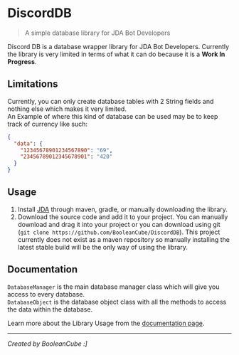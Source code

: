 # DiscordDB
> A simple database library for JDA Bot Developers

Discord DB is a database wrapper library for JDA Bot Developers. Currently the library is very limited in terms of what it can do because it is a **Work In Progress**.

## Limitations
Currently, you can only create database tables with 2 String fields and nothing else which makes it very limited. <br>
An Example of where this kind of database can be used may be to keep track of currency like such:
```json
{
  "data": {
    "12345678901234567890": "69",
    "23456789012345678901": "420"
  }
}
```

## Usage
1. Install [JDA](https://github.com/DV8FromTheWorld/JDA#download) through maven, gradle, or manually downloading the library.
2. Download the source code and add it to your project. You can manually download and drag it into your project or you can download using git (`git clone https://github.com/BooleanCube/DiscordDB`). This project currently does not exist as a maven repository so manually installing the latest stable build will be the only way of using the library.

## Documentation
`DatabaseManager` is the main database manager class which will give you access to every database. <br>
`DatabaseObject` is the database object class with all the methods to access the data within the database.

Learn more about the Library Usage from the [documentation page](https://booleancube.github.io/projects/discorddb/discorddb/package-summary.html).

----

*Created by BooleanCube :]*
